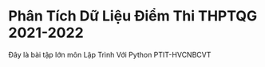 # Phân Tích Dữ Liệu Điểm Thi THPTQG 2021-2022

Đây là bài tập lớn môn Lập Trình Với Python PTIT-HVCNBCVT
